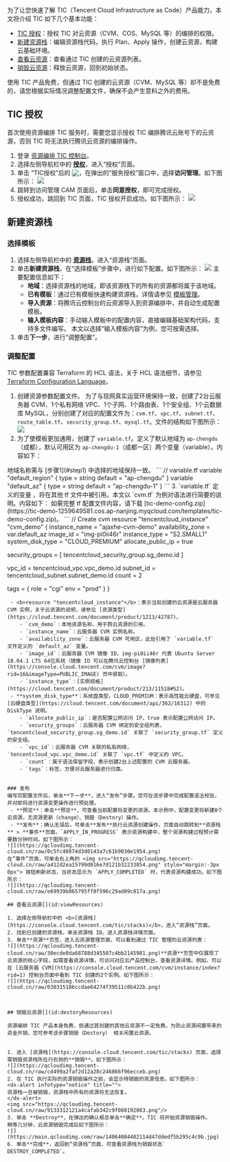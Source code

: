 

为了让您快速了解 TIC（Tencent Cloud Infrastructure as Code）产品能力，本文将介绍 TIC 如下几个基本功能：

- [TIC 授权](#authorize)：授权 TIC 对云资源（CVM、COS、MySQL 等）的编排的权限。
- [新建资源栈](#addresourceStack)：编辑资源栈代码，执行 Plan、Apply 操作，创建云资源，构建云基础环境。
- [查看云资源](#viewResources)：查看通过 TIC 创建的云资源列表。
- [销毁云资源](#destoryResources)：释放云资源，回到初始状态。


<dx-alert infotype="notice" title="">
使用 TIC 产品免费，但通过 TIC 创建的云资源（CVM、MySQL 等）却不是免费的，请您根据实际情况调整配置文件，确保不会产生意料之外的费用。
</dx-alert>



## TIC 授权[](id:authorize)

首次使用资源编排 TIC 服务时，需要您显示授权 TIC 编排腾讯云账号下的云资源，否则 TIC 将无法执行腾讯云资源的编排操作。

1. 登录 [资源编排 TIC 控制台](https://console.cloud.tencent.com/tic)。
2. 选择左侧导航栏中的 <b>[授权](https://console.cloud.tencent.com/tic/auth)</b>，进入“授权”页面。
3. 单击 “TIC授权”后的 <img src="https://qcloudimg.tencent-cloud.cn/raw/414e053e180850156f3b4c85f8c2b209.png" style="margin:-3px 0px">，在弹出的“服务授权”窗口中，选择**访问管理**。如下图所示：
![](https://qcloudimg.tencent-cloud.cn/raw/b1659735ae1cf52b096c60928a49ac4d.png)
4. 跳转到访问管理 CAM 页面后，单击**同意授权**，即可完成授权。
5. 授权成功，跳回到 TIC 页面，TIC 授权开启成功。如下图所示：
![](https://qcloudimg.tencent-cloud.cn/raw/394cd5a68afde38c036d2b6a425ac2e6.png)

## 新建资源栈[](id:addresourceStack)

### 选择模板[](id:step1)

1. 选择左侧导航栏中的 <b>[资源栈](https://console.cloud.tencent.com/tic)</b>，进入“资源栈”页面。
2. 单击**新建资源栈**，在“选择模板”步骤中，进行如下配置。如下图所示：
![](https://qcloudimg.tencent-cloud.cn/raw/1b91972700df697530aa56aeecf66886.png)
主要配置信息如下：
   - **地域**：选择资源栈的地域，即该资源栈下的所有的资源都将属于该地域。
   - **已有模板**：通过已有模板快速构建资源栈，详情请参见 [模板管理](https://cloud.tencent.com/document/product/1213/42786)。
   - **导入资源**：将腾讯云控制台的云资源导入到资源编排中，并自动生成配置模板。
   - **输入模板内容**：手动输入模板中的配置内容，直接编辑基础架构代码，支持多文件编写。
 本文以选择“输入模板内容”为例，您可按需选择。
4. 单击**下一步**，进行“调整配置”。	 


### 调整配置

TIC 参数配置兼容 Terraform 的 HCL 语法，关于 HCL 语法细节，请参见 [Terraform Configuration Language](https://www.terraform.io/docs/configuration/index.html)。

1. 创建资源参数配置文件。
为了与现网真实运营环境保持一致，创建了2台云服务器 CVM、1个私有网络 VPC、1个子网、1个路由表、1个安全组、1个云数据库 MySQL，分别创建了对应的配置文件为：`cvm.tf`、`vpc.tf`、`subnet.tf`、`route_table.tf`、`security_group.tf`、`mysql.tf`。文件的结构如下图所示：
![](https://qcloudimg.tencent-cloud.cn/raw/ff0bee46ff9c1646fff2ae6a1895df9d.png)
2. 为了使模板更加通用，创建了 `variable.tf`。定义了默认地域为 `ap-chengdu`（成都），默认可用区为 `ap-chengdu-1`（成都一区）两个变量（variable）。内容如下：
<dx-alert infotype="explain" title="">
地域名称需与 [步骤1](#step1) 中选择的地域保持一致。
</dx-alert>
```
// variable.tf
variable "default_region" {
 type = string
 default = "ap-chengdu"
}
variable "default_az" {
 type = string
 default = "ap-chengdu-1"
}
```
3. `variable.tf` 定义的变量 ，将在其他 tf 文件中被引用。本文以 `cvm.tf` 为例对语法进行简要的说明。内容如下：
如需完整 tf 配置文件内容，请下载 [tic-demo-config.zip](https://tic-demo-1259649581.cos.ap-nanjing.myqcloud.com/templates/tic-demo-config.zip)。
```
// Create cvm
resource "tencentcloud_instance" "cvm_demo" {
 instance_name = "ajaxhe-cvm-demo"
 availability_zone = var.default_az
 image_id = "img-pi0ii46r"
 instance_type = "S2.SMALL1"
 system_disk_type = "CLOUD_PREMIUM"
 allocate_public_ip = true

 security_groups = [
	 tencentcloud_security_group.sg_demo.id
 ]

 vpc_id = tencentcloud_vpc.vpc_demo.id
 subnet_id = tencentcloud_subnet.subnet_demo.id
 count = 2

 tags = {
	 role = "cgi"
	 env = "prod"
 }
}
```
 - <b>resource "tencentcloud_instance"</b>：表示当前创建的云资源是云服务器 CVM 实例，关于云资源的说明，请参见 [资源类型](https://cloud.tencent.com/document/product/1213/42787)。
	- `cvm_demo`：本地资源名称，用于跨云资源的引用。
	- `instance_name`：云服务器 CVM 实例名称。
	- `availability_zone`：云服务器 CVM 可用区，此处引用了 `variable.tf`  文件定义的 `default_az` 变量。
	- `image_id`：云服务器 CVM 镜像 ID，img-pi0ii46r 代表 Ubuntu Server 18.04.1 LTS 64位系统（镜像 ID 可以在腾讯云控制台 [镜像列表](https://console.cloud.tencent.com/cvm/image?rid=16&imageType=PUBLIC_IMAGE) 页中获取）。
	- `instance_type`：[实例规格](https://cloud.tencent.com/document/product/213/11518#S2)。
 - **system_disk_type**：系统盘类型，CLOUD_PREMIUM：表示高性能云硬盘，可参见 [云硬盘类型](https://cloud.tencent.com/document/api/362/16312) 中的 DiskType 说明。
	- `allocate_public_ip`：是否配置公网访问 IP，true 表示配置公网访问 IP。
	- `security_groups`：云服务器 CVM 绑定的安全组列表，`tencentcloud_security_group.sg_demo.id` 关联了 `security_group.tf` 定义的安全组。
	- `vpc_id`：云服务器 CVM 关联的私有网络，`tencentcloud_vpc.vpc_demo.id` 关联了 `vpc.tf` 中定义的 VPC。
	- `count`：属于语法保留字段，表示创建2台上述配置的 CVM 云服务器。
	- `tags`：标签，方便对云服务器进行归类。


### 发布
编写完配置文件后，单击**下一步**，进入“发布”步骤。您可在该步骤中完成配置语法校验，并对即将进行资源变更操作进行预处理。
 - **预览**：单击**预览**，可查看当前配置将变更的资源。本示例中，配置变更将新建8个云资源，无资源更新（change）、销毁（Destory）操作。
 - **发布**：确认无误后，可单击**发布**执行云资源创建操作，页面自动跳转到**资源栈** > **事件**页面。`APPLY_IN_PROGRESS` 表示资源构建中，整个资源构建过程预计需要数分钟时间。如下图所示：
![](https://qcloudimg.tencent-cloud.cn/raw/0c5fc40874d3d0143a7c61b9030e1954.png)
在“事件”页面，可单击右上角的 <img src="https://qcloudimg.tencent-cloud.cn/raw/a412d2ea15799d016e7d121b32233854.png" style="margin:-3px 0px"> 按钮刷新状态，当状态显示为 `APPLY_COMPLETED` 时，代表资源构建成功。如下图所示：
![](https://qcloudimg.tencent-cloud.cn/raw/e69939b065795ff8f596c29ad09c817a.png)

## 查看云资源[](id:viewResources)

1. 选择左侧导航栏中的 <b>[资源栈](https://console.cloud.tencent.com/tic/stacks)</b>，进入“资源栈”页面。
2. 找到已创建的资源栈，单击资源栈 ID，进入资源栈详情页面。
3. 单击**资源**页签，进入云资源管理页面，可以看到通过 TIC 管理的云资源列表：
![](https://qcloudimg.tencent-cloud.cn/raw/30ecde0da68788d345507c4bb2145981.png)**资源**页签中仅展现了云资源的核心字段，如需查看资源详情，可访问对应云产品控制台，查看资源详情。例如，可以在 [云服务器 CVM](https://console.cloud.tencent.com/cvm/instance/index?rid=1) 控制台页面中看到 TIC 创建的2个实例。如下图所示：
![](https://qcloudimg.tencent-cloud.cn/raw/038315186ccdae64274f39511c0b422b.png)



## 销毁云资源[](id:destoryResources)

资源编排 TIC 产品本身免费，但通过其创建的其他云资源不一定免费。为防止资源闲置带来的资金开销，您可参考该步骤销毁（Destory） 相关闲置云资源。


1. 进入 [资源栈](https://console.cloud.tencent.com/tic/stacks) 页面，选择需销毁资源栈所在行右侧的**销毁**。如下图所示：
![](https://qcloudimg.tencent-cloud.cn/raw/cd499a2faf2d12a28c246866f96ecceb.png)
2. 在 TIC 执行实际的资源销毁操作之前，会显示待销毁的资源信息。如下图所示：
<dx-alert infotype="notice" title="">
资源栈一旦被销毁，资源栈中所有的资源将无法恢复。
</dx-alert>
<img src="https://qcloudimg.tencent-cloud.cn/raw/9133312121a4cafab342c9f080192083.png"/>
3. 单击 **Destroy**，在弹出的确认框总单击**确定**。TIC 将开始资源销毁操作。
稍等几分钟，云资源销毁完成后如下图所示：
![](https://main.qcloudimg.com/raw/14064084402114d47ddedf5b295c4c9b.jpg)
6. 单击**完成**，返回到“资源栈”页面，可查看资源栈为销毁状态` DESTROY_COMPLETED`。

